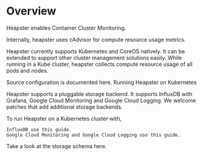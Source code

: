 Overview
========

Heapster enables Container Cluster Monitoring.

Internally, heapster uses cAdvisor for compute resource usage metrics.

Heapster currently supports Kubernetes and CoreOS natively. It can be extended to support other cluster management solutions easily. While running in a Kube cluster, heapster collects compute resource usage of all pods and nodes.

Source configuration is documented here.
Running Heapster on Kubernetes

Heapster supports a pluggable storage backend. It supports InfluxDB with Grafana, Google Cloud Monitoring and Google Cloud Logging. We welcome patches that add additional storage backends.

To run Heapster on a Kubernetes cluster with,

    InfluxDB use this guide.
    Google Cloud Monitoring and Google Cloud Logging use this guide.

Take a look at the storage schema here.
